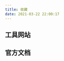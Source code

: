 ```yaml
---
title: 收藏
date: 2021-03-22 22:00:17
---
```


## 工具网站

<div><div class="links-content"><div class="link-navigation useful"></div></div></div>

## 官方文档

<div><div class="links-content"><div class="link-navigation docs"></div></div></div>

<script src="https://cdn.jsdelivr.net/npm/jquery@latest/dist/jquery.min.js"></script>
<script src="./favorites.js"></script>

<style>
.links-content {
  margin-top:1rem;
}

.link-navigation::after {
  content:" ";
  display:block;
  clear:both
}

.card {
  position:relative;
  width:25%;
  padding:0;
  border-radius:10px;
  transition-duration:.3s;
  margin-bottom:1rem;
  margin-left:16px;
  display:block;
  float:left;
  box-shadow:0 2px 6px 0 rgba(0,0,0,.12);
  background: transparent;
  overflow:hidden;
}

.card:hover:before, .card:focus:before, .card:active:before {
  -webkit-transform: scale(1);
  transform: scale(1);
}

.card:before {
  content: "";
  position: absolute;
  z-index: -1;
  top: 0;
  left: 0;
  right: 0;
  bottom: 0;
  background-image: linear-gradient(to right, #fdcbf1 0%, #fdcbf1 1%, #e6dee9 100%);
  -webkit-transform: scale(0);
  transform: scale(0);
  -webkit-transition-property: transform;
  transition-property: transform;
  -webkit-transition-duration: 0.15s;
  transition-duration: all 0.15s;
  -webkit-transition-timing-function: ease-out;
  transition-timing-function: ease-out;
}

.card:hover,.card:hover > .card-header a,.card:hover > .card-content a{
    transform:scale(1);
}

@media(max-width:567px) {
  .card{
      margin-left:16px;
      width:calc((100% - 16px)/2)
  }
  .card:nth-child(2n+1) {
      margin-left:0
  }
  .card:not(:nth-child(2n+1)) {
      margin-left:16px
  }
}

@media(min-width:567px) {
  .card {
    margin-left:16px;
    width:calc((100% - 32px)/3)
  }
  .card:nth-child(3n+1) {
    margin-left:0
  }
  .card:not(:nth-child(3n+1)) {
    margin-left:16px
  }
}

@media(min-width:768px) {
  .card {
    margin-left:16px;
    width:calc((100% - 48px)/4)
  }
  .card:nth-child(4n+1) {
    margin-left:0
  }
  .card:not(:nth-child(4n+1)) {
    margin-left:16px
  }
}

.posts-expand .post-body img {
  margin:0;
  padding:0;
  border:0
}

.card .card-header {
  display:block;
  text-align:center;
  padding:.25rem .25rem;
  font-weight:500;
  color:#222222;
  white-space:nowrap;
}

.card .card-header a {
  font-style:normal;
  color:#222222;
  font-weight:700;
  text-decoration:none;
  border:0;
  overflow:hidden
}

.card .card-header a:hover {
  color:#222222;
  text-decoration:none;
  border:0
}

.card .card-content {
  display:block;
  text-align:center;
  padding: 0 .25rem .25rem .25rem;
  font-weight:500;
  font-size: smaller;
  color:#222222;
  white-space:nowrap;
}

.card .card-content div {
  overflow:hidden
}

.card .card-content a {
  font-style:normal;
  color:#222222;
  font-weight:500;
  text-decoration:none;
  border:0;
  overflow:hidden
}
</style>

